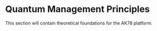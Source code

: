 # Quantum Management Principles
This section will contain theoretical foundations for the AK78 platform.
